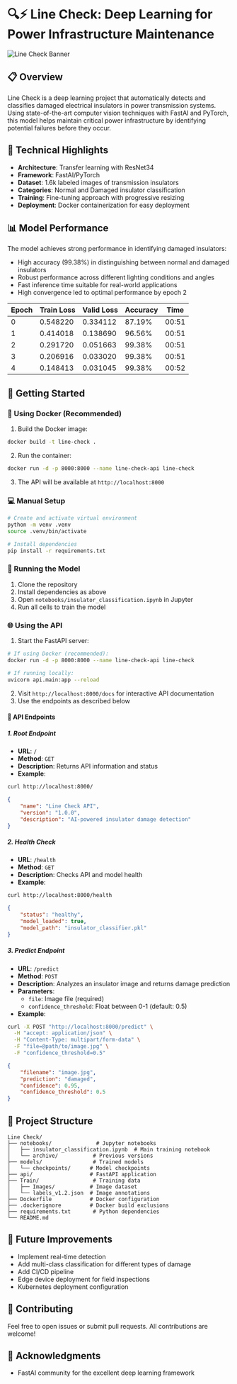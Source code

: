 # 🔍⚡ Line Check: Deep Learning for Power Infrastructure Maintenance

![Line Check Banner](https://dummyimage.com/1200x300/222/FFFF00&text=Line+Check:+Empowering+Power+Maintenance)


## 📋 Overview
Line Check is a deep learning project that automatically detects and classifies damaged electrical insulators in power transmission systems. Using state-of-the-art computer vision techniques with FastAI and PyTorch, this model helps maintain critical power infrastructure by identifying potential failures before they occur.

## 🚀 Technical Highlights
- **Architecture**: Transfer learning with ResNet34
- **Framework**: FastAI/PyTorch
- **Dataset**: 1.6k labeled images of transmission insulators
- **Categories**: Normal and Damaged insulator classification
- **Training**: Fine-tuning approach with progressive resizing
- **Deployment**: Docker containerization for easy deployment

## 📊 Model Performance
The model achieves strong performance in identifying damaged insulators:
- High accuracy (99.38%) in distinguishing between normal and damaged insulators
- Robust performance across different lighting conditions and angles
- Fast inference time suitable for real-world applications
- High convergence led to optimal performance by epoch 2


| Epoch | Train Loss | Valid Loss | Accuracy | Time |
|-------|------------|------------|----------|------|
| 0     | 0.548220   | 0.334112   | 87.19%   | 00:51 |
| 1     | 0.414018   | 0.138690   | 96.56%   | 00:51 |
| 2     | 0.291720   | 0.051663   | 99.38%   | 00:51 |
| 3     | 0.206916   | 0.033020   | 99.38%   | 00:51 |
| 4     | 0.148413   | 0.031045   | 99.38%   | 00:52 |



## 🏁 Getting Started

### 🐳 Using Docker (Recommended)
1. Build the Docker image:
```bash
docker build -t line-check .
```

2. Run the container:
```bash
docker run -d -p 8000:8000 --name line-check-api line-check
```

3. The API will be available at `http://localhost:8000`

### 💻 Manual Setup
```bash
# Create and activate virtual environment
python -m venv .venv
source .venv/bin/activate

# Install dependencies
pip install -r requirements.txt
```

### 🔧 Running the Model
1. Clone the repository
2. Install dependencies as above
3. Open `notebooks/insulator_classification.ipynb` in Jupyter
4. Run all cells to train the model

### 🌐 Using the API
1. Start the FastAPI server:
```bash
# If using Docker (recommended):
docker run -d -p 8000:8000 --name line-check-api line-check

# If running locally:
uvicorn api.main:app --reload
```
2. Visit `http://localhost:8000/docs` for interactive API documentation
3. Use the endpoints as described below

#### 📡 API Endpoints

##### 1. Root Endpoint
- **URL**: `/`
- **Method**: `GET`
- **Description**: Returns API information and status
- **Example**:
```bash
curl http://localhost:8000/
```
```json
{
    "name": "Line Check API",
    "version": "1.0.0",
    "description": "AI-powered insulator damage detection"
}
```

##### 2. Health Check
- **URL**: `/health`
- **Method**: `GET`
- **Description**: Checks API and model health
- **Example**:
```bash
curl http://localhost:8000/health
```
```json
{
    "status": "healthy",
    "model_loaded": true,
    "model_path": "insulator_classifier.pkl"
}
```

##### 3. Predict Endpoint
- **URL**: `/predict`
- **Method**: `POST`
- **Description**: Analyzes an insulator image and returns damage prediction
- **Parameters**:
  - `file`: Image file (required)
  - `confidence_threshold`: Float between 0-1 (default: 0.5)
- **Example**:
```bash
curl -X POST "http://localhost:8000/predict" \
  -H "accept: application/json" \
  -H "Content-Type: multipart/form-data" \
  -F "file=@path/to/image.jpg" \
  -F "confidence_threshold=0.5"
```
```json
{
    "filename": "image.jpg",
    "prediction": "damaged",
    "confidence": 0.95,
    "confidence_threshold": 0.5
}
```
## 📁 Project Structure
```
Line Check/
├── notebooks/              # Jupyter notebooks
│   ├── insulator_classification.ipynb  # Main training notebook
│   └── archive/           # Previous versions
├── models/                # Trained models
│   └── checkpoints/      # Model checkpoints
├── api/                  # FastAPI application
├── Train/                 # Training data
│   ├── Images/           # Image dataset
│   └── labels_v1.2.json  # Image annotations
├── Dockerfile            # Docker configuration
├── .dockerignore         # Docker build exclusions
├── requirements.txt       # Python dependencies
└── README.md
```
## 🔮 Future Improvements
- Implement real-time detection
- Add multi-class classification for different types of damage
- Add CI/CD pipeline
- Edge device deployment for field inspections
- Kubernetes deployment configuration

## 👥 Contributing
Feel free to open issues or submit pull requests. All contributions are welcome!

## 🙏 Acknowledgments
- FastAI community for the excellent deep learning framework
